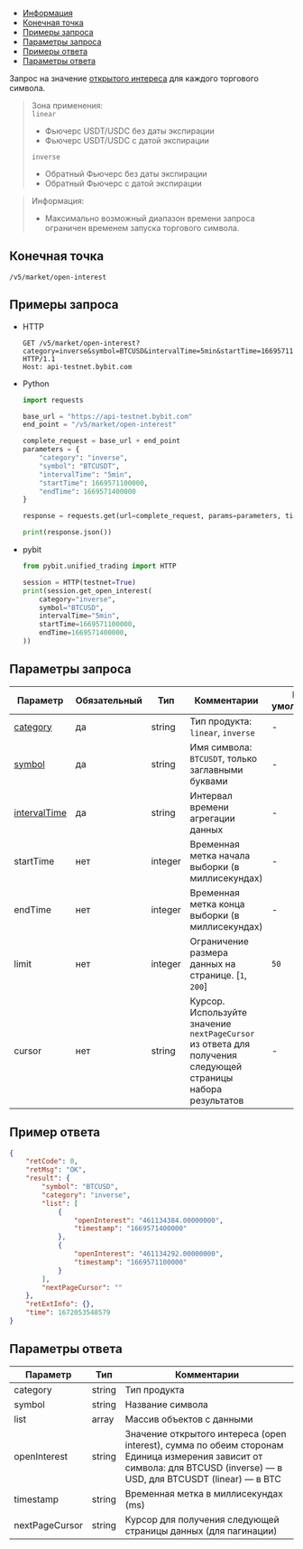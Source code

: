 - [Информация](#информация)
- [Конечная точка](#конечная-точка)
- [Примеры запроса](#примеры-запроса)
- [Параметры запроса](#параметры-запроса)
- [Примеры ответа](#примеры-ответа)
- [Параметры ответа](#параметры-ответа)

<a id="информация"></a>

Запрос на значение [открытого интереса](https://www.bybit.com/en-US/help-center/s/article/Glossary-Bybit-Trading-Terms) для каждого торгового символа.

>Зона применения:  
>`linear`  
>  - Фьючерс USDT/USDC без даты экспирации  
>  - Фьючерс USDT/USDC с датой экспирации
>
>`inverse`  
>  - Обратный Фьючерс без даты экспирации
>  - Обратный Фьючерс с датой экспирации
<!-- -->
>Информация:
>
>- Максимально возможный диапазон времени запроса ограничен временем запуска торгового символа.

<a id="конечная-точка"></a>

## Конечная точка

`/v5/market/open-interest`

<a id="примеры-запроса"></a>

## Примеры запроса

- HTTP

  ```http
  GET /v5/market/open-interest?category=inverse&symbol=BTCUSD&intervalTime=5min&startTime=1669571100000&endTime=1669571400000 HTTP/1.1
  Host: api-testnet.bybit.com
  ```

- Python

  ```python
  import requests

  base_url = "https://api-testnet.bybit.com"
  end_point = "/v5/market/open-interest"

  complete_request = base_url + end_point
  parameters = {
      "category": "inverse",
      "symbol": "BTCUSDT",
      "intervalTime": "5min",
      "startTime": 1669571100000,
      "endTime": 1669571400000
  }
  
  response = requests.get(url=complete_request, params=parameters, timeout=10)

  print(response.json())
  ```

- pybit

  ```python
  from pybit.unified_trading import HTTP

  session = HTTP(testnet=True)
  print(session.get_open_interest(
      category="inverse",
      symbol="BTCUSD",
      intervalTime="5min",
      startTime=1669571100000,
      endTime=1669571400000,
  ))
  ```

<a id="параметры-запроса"></a>

## Параметры запроса

|Параметр  	                  |Обязательный	 |Тип   	  |Комментарии                       |По умолчанию|
|-----------------------------|--------------|----------|----------------------------------|------------|
|[category](<../20.Определения значений в запросах и ответах.md#category>)  |да            |string    |Тип продукта: `linear`, `inverse`     |-           |
|[symbol](<../20.Определения значений в запросах и ответах.md#symbol>)	  |да           |string    |Имя символа: `BTCUSDT`, только заглавными буквами |-           |
|[intervalTime](<../20.Определения значений в запросах и ответах.md#intervalTime>)  	       |да	 |string   	  |Интервал времени агрегации данных        |-    |
|startTime	              |нет           |integer   |Временная метка начала выборки (в миллисекундах)     |-           |
|endTime             |нет      	   |integer   |Временная метка конца выборки (в миллисекундах)      |-           |
|limit             |нет      	 |integer   |Ограничение размера данных на странице. [`1`, `200`]                                                           |`50`    |
|cursor	    |нет      	 |string    |Курсор. Используйте значение `nextPageCursor` из ответа для получения следующей страницы набора результатов   |-           |

<a id="примеры-ответа"></a>

## Пример ответа

```json
{
    "retCode": 0,
    "retMsg": "OK",
    "result": {
        "symbol": "BTCUSD",
        "category": "inverse",
        "list": [
            {
                "openInterest": "461134384.00000000",
                "timestamp": "1669571400000"
            },
            {
                "openInterest": "461134292.00000000",
                "timestamp": "1669571100000"
            }
        ],
        "nextPageCursor": ""
    },
    "retExtInfo": {},
    "time": 1672053548579
}
```

<a id="параметры-ответа"></a>

## Параметры ответа

|Параметр  |Тип       |Комментарии                                             |
|----------|----------|--------------------------------------------------------|
|category  |string       |Тип продукта                                             |
|symbol  |string       |Название символа                                             |
|list  |array       |Массив объектов с данными                                             |
|openInterest  |string       |Значение открытого интереса (open interest), сумма по обеим сторонам<br>Единица измерения зависит от символа: для BTCUSD (inverse) — в USD, для BTCUSDT (linear) — в BTC                                             |
|timestamp  |string       |Временная метка в миллисекундах (ms)                                             |
|nextPageCursor  |string       |Курсор для получения следующей страницы данных (для пагинации)                                             |

